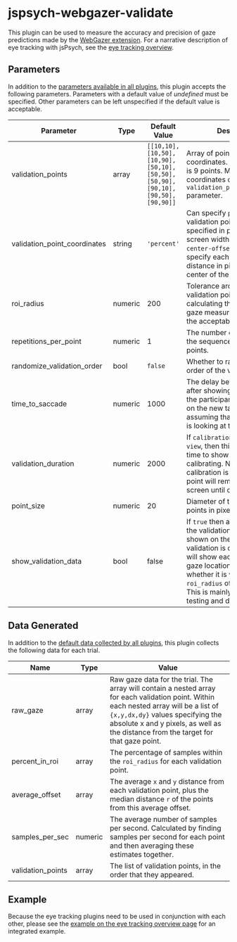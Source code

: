 # jspsych-webgazer-validate

This plugin can be used to measure the accuracy and precision of gaze predictions made by the [WebGazer extension](/extensions/jspsych-ext-webgazer). For a narrative description of eye tracking with jsPsych, see the [eye tracking overview](/overview/eye-tracking). 

## Parameters

In addition to the [parameters available in all plugins](/overview/plugins#parameters-available-in-all-plugins), this plugin accepts the following parameters. Parameters with a default value of *undefined* must be specified. Other parameters can be left unspecified if the default value is acceptable.

Parameter | Type | Default Value | Description
----------|------|---------------|------------
validation_points | array | `[[10,10], [10,50], [10,90], [50,10], [50,50], [50,90], [90,10], [90,50], [90,90]]` | Array of points in `[x,y]` coordinates. The default grid is 9 points. Meaning of coordinates controlled by `validation_point_coordinates` parameter.
validation_point_coordinates | string | `'percent'` | Can specify `percent` to have validation point coordinates specified in percentage of screen width and height, or `center-offset-pixels` to specify each point as the distance in pixels from the center of the screen.
roi_radius | numeric | 200 | Tolerance around the validation point in pixels when calculating the percent of gaze measurements within the acceptable range.
repetitions_per_point | numeric | 1 | The number of times to repeat the sequence of calibration points.
randomize_validation_order | bool | `false` | Whether to randomize the order of the validation points.
time_to_saccade | numeric | 1000 | The delay before validating after showing a point. Gives the participant time to fixate on the new target before assuming that the participant is looking at the target.
validation_duration | numeric | 2000 | If `calibration_mode` is set to `view`, then this is the length of time to show a point while calibrating. Note that if `click` calibration is used then the point will remain on the screen until clicked.
point_size | numeric | 20 | Diameter of the validation points in pixels.
show_validation_data | bool | false | If `true` then a visualization of the validation data will be shown on the screen after the validation is complete. This will show each measured gaze location color coded by whether it is within the `roi_radius` of the target point. This is mainly intended for testing and debugging.

## Data Generated

In addition to the [default data collected by all plugins](/overview/plugins#data-collected-by-all-plugins), this plugin collects the following data for each trial.

Name | Type | Value
-----|------|------
raw_gaze | array | Raw gaze data for the trial. The array will contain a nested array for each validation point. Within each nested array will be a list of `{x,y,dx,dy}` values specifying the absolute x and y pixels, as well as the distance from the target for that gaze point.
percent_in_roi | array | The percentage of samples within the `roi_radius` for each validation point.
average_offset | array | The average `x` and `y` distance from each validation point, plus the median distance `r` of the points from this average offset.
samples_per_sec | numeric | The average number of samples per second. Calculated by finding samples per second for each point and then averaging these estimates together.
validation_points | array | The list of validation points, in the order that they appeared.

## Example

Because the eye tracking plugins need to be used in conjunction with each other, please see the [example on the eye tracking overview page](/overview/eye-tracking/#example) for an integrated example. 
